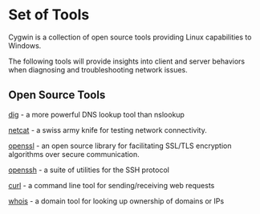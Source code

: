 # Set of Tools

Cygwin is a collection of open source tools providing Linux capabilities to Windows.

The following tools will provide insights into client and server behaviors when diagnosing and troubleshooting network issues.

## Open Source Tools

[dig](https://man.openbsd.org/dig) - a more powerful DNS lookup tool than nslookup

[netcat](https://man.openbsd.org/nc.1) - a swiss army knife for testing network connectivity.

[openssl](https://www.openssl.org/) - an open source library for facilitating SSL/TLS encryption algorithms over secure communication.

[openssh](https://www.openssh.com/) - a suite of utilities for the SSH protocol

[curl](https://ec.haxx.se/) - a command line tool for sending/receiving web requests

[whois](https://www.manpagez.com/man/1/whois/) - a domain tool for looking up ownership of domains or IPs